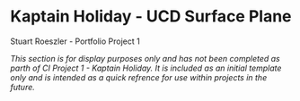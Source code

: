 # Kaptain Holiday - UCD Surface Plane
Stuart Roeszler - Portfolio Project 1

_This section is for display purposes only and has not been completed as parth of CI Project 1 - Kaptain Holiday. It is included as an initial template only and is intended as a quick refrence for use within projects in the future._
